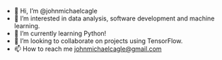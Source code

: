 - 👋 Hi, I’m @johnmichaelcagle
- 👀 I’m interested in data analysis, software development and machine learning.
- 🌱 I’m currently learning Python!
- 💞️ I’m looking to collaborate on projects using TensorFlow.
- 📫 How to reach me johnmichaelcagle@gmail.com 

<!---
johnmichaelcagle/johnmichaelcagle is a ✨ special ✨ repository because its `README.md` (this file) appears on your GitHub profile.
You can click the Preview link to take a look at your changes.
--->
